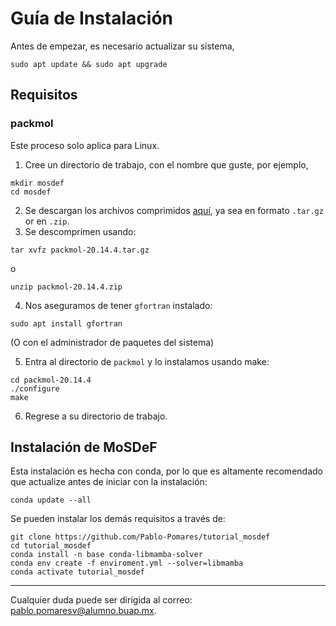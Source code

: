# Guía de Instalación

Antes de empezar, es necesario actualizar su sistema,

```
sudo apt update && sudo apt upgrade
```

## Requisitos

### packmol

Este proceso solo aplica para Linux.

1. Cree un directorio de trabajo, con el nombre que guste, por ejemplo,
```
mkdir mosdef
cd mosdef
```

2. Se descargan los archivos comprimidos [aquí](https://github.com/m3g/packmol/releases), ya sea en formato `.tar.gz` or en `.zip`.
3. Se descomprimen usando:

```
tar xvfz packmol-20.14.4.tar.gz
```

o

```
unzip packmol-20.14.4.zip
```

4. Nos aseguramos de tener `gfortran` instalado:

```
sudo apt install gfortran
```

(O con el administrador de paquetes del sistema)

5. Entra al directorio de `packmol` y lo instalamos usando make:

```
cd packmol-20.14.4
./configure 
make
```

6. Regrese a su directorio de trabajo.

## Instalación de MoSDeF

Esta instalación es hecha con conda, por lo que es altamente recomendado que actualize antes de iniciar con la instalación:
```
conda update --all
```

Se pueden instalar los demás requisitos a través de:

```
git clone https://github.com/Pablo-Pomares/tutorial_mosdef
cd tutorial_mosdef
conda install -n base conda-libmamba-solver
conda env create -f enviroment.yml --solver=libmamba
conda activate tutorial_mosdef
```

---

Cualquier duda puede ser dirigida al correo: <pablo.pomaresv@alumno.buap.mx>.
